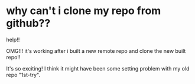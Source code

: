 # why can't i clone my repo from github??

help!!


OMG!!! it's working after i built a new remote repo and clone the new built repo!!

It's so exciting!
I think it might have been some setting problem with my old repo "1st-try".

